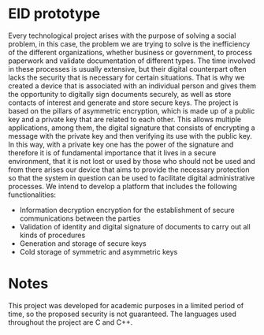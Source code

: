 
# EID prototype

Every technological project arises with the purpose of solving a social problem, in this case, the problem we are trying to solve is the inefficiency of the different organizations, whether business or government, to process paperwork and validate documentation of different types.
The time involved in these processes is usually extensive, but their digital counterpart often lacks the security that is necessary for certain situations. That is why we created a device that is associated with an individual person and gives them the opportunity to digitally sign documents securely, as well as store contacts of interest and generate and store secure keys.
The project is based on the pillars of asymmetric encryption, which is made up of a public key and a private key that are related to each other. This allows multiple applications, among them, the digital signature that consists of encrypting a message with the private key and then verifying its use with the public key. In this way, with a private key one has the power of the signature and therefore it is of fundamental importance that it lives in a secure environment, that it is not lost or used by those who should not be used and from there arises our device that aims to provide the necessary protection so that the system in question can be used to facilitate digital administrative processes. We intend to develop a platform that includes the following functionalities:
- Information decryption encryption for the establishment of secure communications between the parties
- Validation of identity and digital signature of documents to carry out all kinds of procedures
- Generation and storage of secure keys
- Cold storage of symmetric and asymmetric keys

# Notes

This project was developed for academic purposes in a limited period of time, so the proposed security is not guaranteed.
The languages used throughout the project are C and C++.
